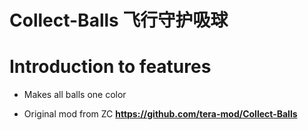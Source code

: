 Collect-Balls 飞行守护吸球
======

# Introduction to features

- Makes all balls one color

- Original mod from ZC 
**https://github.com/tera-mod/Collect-Balls**
